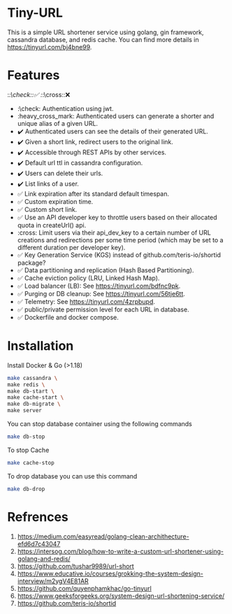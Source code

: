 # Tiny-URL
This is a simple URL shortener service using golang, gin framework, cassandra database, and redis cache. You can find more details in https://tinyurl.com/bj4bne99.

# Features

:*:\check::✅
:*:\cross::❌

- :\check: Authentication using jwt. <br/>
- :heavy_cross_mark: Authenticated users can generate a shorter and unique alias of a given URL.<br/>
- :heavy_check_mark: Authenticated users can see the details of their generated URL.<br/>   
- :heavy_check_mark: Given a short link, redirect users to the original link. <br/>
- :heavy_check_mark: Accessible through REST APIs by other services.<br/>
- :heavy_check_mark: Default url ttl in cassandra configuration. <br/>
- :heavy_check_mark: Users can delete their urls. <br/>
- :heavy_check_mark: List links of a user. <br/>
- :white_check_mark: Link expiration after its standard default timespan. <br/>
- :white_check_mark: Custom expiration time. <br/> 
- :white_check_mark: Custom short link.  <br/>
- :white_check_mark: Use an API developer key to throttle users based on their allocated quota in createUrl() api.<br/>
- :cross: Limit users via their api_dev_key to a certain number of URL creations and redirections per some time period (which may be set to a different duration per developer key). <br/>
- :white_check_mark: Key Generation Service (KGS) instead of github.com/teris-io/shortid package? <br/>
- :white_check_mark: Data partitioning and replication (Hash Based Partitioning). <br/>
- :white_check_mark: Cache eviction policy (LRU, Linked Hash Map). <br/>
- :white_check_mark: Load balancer (LB): See https://tinyurl.com/bdfnc9pk. <br/>
- :white_check_mark: Purging or DB cleanup: See https://tinyurl.com/56tje6tt. <br/>
- :white_check_mark: Telemetry: See https://tinyurl.com/4zrpbupd. <br/>
- :white_check_mark: public/private permission level for each URL in database. <br/>
- :white_check_mark: Dockerfile and docker compose. <br/>

# Installation

Install Docker & Go (>1.18)

```bash
make cassandra \
make redis \
make db-start \
make cache-start \
make db-migrate \
make server
```
You can stop database container using the following commands

```bash
make db-stop
```
To stop Cache

```bash
make cache-stop
```
To drop database you can use this command

```bash
make db-drop
```

# Refrences

1. https://medium.com/easyread/golang-clean-archithecture-efd6d7c43047
2. https://intersog.com/blog/how-to-write-a-custom-url-shortener-using-golang-and-redis/
3. https://github.com/tushar9989/url-short
4. https://www.educative.io/courses/grokking-the-system-design-interview/m2ygV4E81AR
5. https://github.com/quyenphamkhac/go-tinyurl
6. https://www.geeksforgeeks.org/system-design-url-shortening-service/
7. https://github.com/teris-io/shortid
